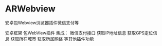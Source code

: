 # ARWebview
安卓包Webview浏览器插件微信支付等

安卓框架
包WebView插件
集成：
    微信支付接口
    获取IP地址信息
    获取GPS定位信息
    获取所在城市
    获取所属网络
等其他插件功能
